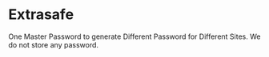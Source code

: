 Extrasafe
=========

One Master Password to generate Different Password for Different Sites. We do not store any password.
